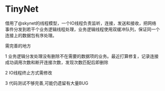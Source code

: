 # TinyNet
借用了@skynet的线程模型，一个IO线程负责监听，连接，发送和接收，把网络事件分发到若干个业务逻辑线程处理，业务逻辑线程使用双缓冲队列，保证同一个连接上的数据包有序处理。

需完善的地方

1 业务逻辑分发处理没有删除不在需要的数据项的业务。最近打算修复，记录连接成功调用次数和断开连接次数，发现次数匹配后即删除

2 IO线程终止方式需修改

3 代码测试不够完善,可能仍遗留有大量BUG

